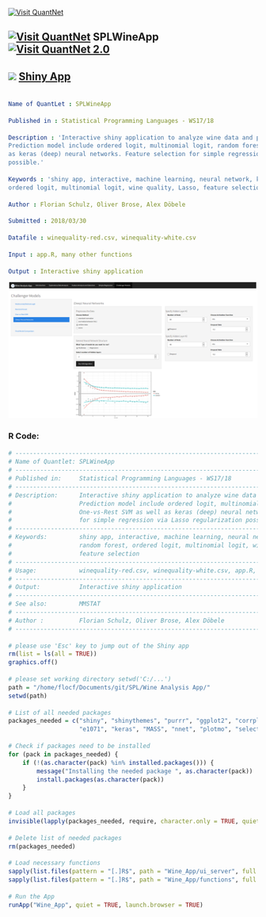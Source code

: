 [<img src="https://github.com/QuantLet/Styleguide-and-FAQ/blob/master/pictures/banner.png" width="888" alt="Visit QuantNet">](http://quantlet.de/)

## [<img src="https://github.com/QuantLet/Styleguide-and-FAQ/blob/master/pictures/qloqo.png" alt="Visit QuantNet">](http://quantlet.de/) **SPLWineApp** [<img src="https://github.com/QuantLet/Styleguide-and-FAQ/blob/master/pictures/QN2.png" width="60" alt="Visit QuantNet 2.0">](http://quantlet.de/)

## <img src="https://github.com/QuantLet/Styleguide-and-FAQ/blob/master/pictures/shiny_logo.png" width="60" /> [Shiny App](https://shiny.rstudio.com/)


```yaml

Name of QuantLet : SPLWineApp

Published in : Statistical Programming Languages - WS17/18

Description : 'Interactive shiny application to analyze wine data and predict wine quality.
Prediction model include ordered logit, multinomial logit, random forest, One-vs-Rest SVM as well
as keras (deep) neural networks. Feature selection for simple regression via Lasso regularization
possible.'

Keywords : 'shiny app, interactive, machine learning, neural network, keras, random forest,
ordered logit, multinomial logit, wine quality, Lasso, feature selection'

Author : Florian Schulz, Oliver Brose, Alex Döbele

Submitted : 2018/03/30

Datafile : winequality-red.csv, winequality-white.csv

Input : app.R, many other functions

Output : Interactive shiny application

```

![Picture1](WineAnalysisApp.png)


### R Code:
```r
# ------------------------------------------------------------------------------
# Name of Quantlet: SPLWineApp
# ------------------------------------------------------------------------------
# Published in:     Statistical Programming Languages - WS17/18
# ------------------------------------------------------------------------------
# Description:      Interactive shiny application to analyze wine data and predict wine quality.
#                   Prediction model include ordered logit, multinomial logit, random forest, 
#                   One-vs-Rest SVM as well as keras (deep) neural networks. Feature selection
#                   for simple regression via Lasso regularization possible.
# ------------------------------------------------------------------------------
# Keywords:         shiny app, interactive, machine learning, neural network, keras,
#                   random forest, ordered logit, multinomial logit, wine quality, Lasso,
#                   feature selection
# ------------------------------------------------------------------------------
# Usage:            winequality-red.csv, winequality-white.csv, app.R, many other functions
# ------------------------------------------------------------------------------
# Output:           Interactive shiny application
# ------------------------------------------------------------------------------
# See also:         MMSTAT
# ------------------------------------------------------------------------------
# Author :          Florian Schulz, Oliver Brose, Alex Döbele
# ------------------------------------------------------------------------------

# please use 'Esc' key to jump out of the Shiny app
rm(list = ls(all = TRUE))
graphics.off()

# please set working directory setwd('C:/...')
path = "/home/flocf/Documents/git/SPL/Wine Analysis App/"
setwd(path)

# List of all needed packages
packages_needed = c("shiny", "shinythemes", "purrr", "ggplot2", "corrplot", "glmnet", "caret", "ranger",
                    "e1071", "keras", "MASS", "nnet", "plotmo", "selectiveInference")

# Check if packages need to be installed
for (pack in packages_needed) {
    if (!(as.character(pack) %in% installed.packages())) {
        message("Installing the needed package ", as.character(pack))
        install.packages(as.character(pack))
    }
}

# Load all packages
invisible(lapply(packages_needed, require, character.only = TRUE, quietly = TRUE))

# Delete list of needed packages
rm(packages_needed)

# Load necessary functions
sapply(list.files(pattern = "[.]R$", path = "Wine_App/ui_server", full.names = TRUE), source)
sapply(list.files(pattern = "[.]R$", path = "Wine_App/functions", full.names = TRUE), source)

# Run the App
runApp("Wine_App", quiet = TRUE, launch.browser = TRUE)

```
